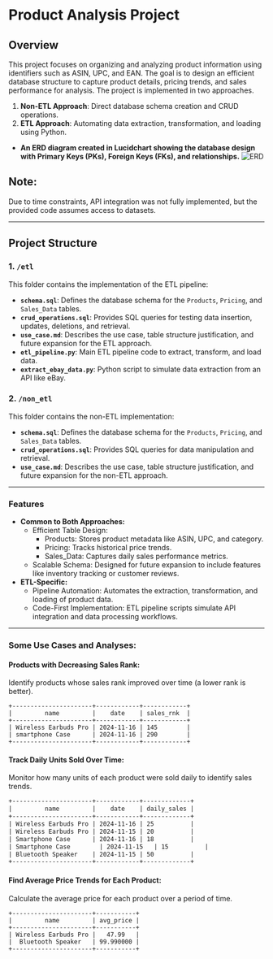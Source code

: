 # Product Analysis Project

## Overview
This project focuses on organizing and analyzing product information using identifiers such as ASIN, UPC, and EAN. The goal is to design an efficient database structure to capture product details, pricing trends, and sales performance for analysis. The project is implemented in two approaches. 
1. **Non-ETL Approach**: Direct database schema creation and CRUD operations.
2. **ETL Approach**: Automating data extraction, transformation, and loading using Python.
- **An ERD diagram created in Lucidchart showing the database design with Primary Keys (PKs), Foreign Keys (FKs), and relationships.**
  ![ERD](https://github.com/user-attachments/assets/c168f172-8edf-4952-ac52-cd0434af23c4)

## Note: 
Due to time constraints, API integration was not fully implemented, but the provided code assumes access to datasets.

---

## Project Structure
### 1. **`/etl`**
This folder contains the implementation of the ETL pipeline:
- **`schema.sql`**: Defines the database schema for the `Products`, `Pricing`, and `Sales_Data` tables.
- **`crud_operations.sql`**: Provides SQL queries for testing data insertion, updates, deletions, and retrieval.
- **`use_case.md`**: Describes the use case, table structure justification, and future expansion for the ETL approach.
- **`etl_pipeline.py`**: Main ETL pipeline code to extract, transform, and load data.
- **`extract_ebay_data.py`**: Python script to simulate data extraction from an API like eBay.

### 2. **`/non_etl`**
This folder contains the non-ETL implementation:
- **`schema.sql`**: Defines the database schema for the `Products`, `Pricing`, and `Sales_Data` tables.
- **`crud_operations.sql`**: Provides SQL queries for data manipulation and retrieval.
- **`use_case.md`**: Describes the use case, table structure justification, and future expansion for the non-ETL approach.

---

### Features
* **Common to Both Approaches:**
  * Efficient Table Design:
    * Products: Stores product metadata like ASIN, UPC, and category.
    * Pricing: Tracks historical price trends.
    * Sales_Data: Captures daily sales performance metrics.
  * Scalable Schema: Designed for future expansion to include features like inventory tracking or customer reviews.
* **ETL-Specific:**
  * Pipeline Automation: Automates the extraction, transformation, and loading of product data.
  * Code-First Implementation: ETL pipeline scripts simulate API integration and data processing workflows.

---
### Some Use Cases and Analyses:
#### Products with Decreasing Sales Rank:
Identify products whose sales rank improved over time (a lower rank is better).
```
+----------------------+------------+------------+
|         name         |    date    | sales_rnk  |
+----------------------+------------+------------+
| Wireless Earbuds Pro | 2024-11-16 | 145        |
| smartphone Case      | 2024-11-16 | 290        |
+----------------------+------------+------------+
```
#### Track Daily Units Sold Over Time:
Monitor how many units of each product were sold daily to identify sales trends.
```txt
+----------------------+------------+-------------+
|         name         |    date    | daily_sales |
+----------------------+------------+-------------+
| Wireless Earbuds Pro | 2024-11-16	| 25          |
| Wireless Earbuds Pro | 2024-11-15	| 20          |
| Smartphone Case      | 2024-11-16	| 18          |
| Smartphone Case	     | 2024-11-15	| 15          |
| Bluetooth Speaker	   | 2024-11-15	| 50          |
+----------------------+------------+-------------+
```
#### Find Average Price Trends for Each Product:
Calculate the average price for each product over a period of time.
```
+----------------------+-----------+
|         name         | avg_price |
+----------------------+-----------+
| Wireless Earbuds Pro |   47.99   |
|  Bluetooth Speaker   | 99.990000 |
+----------------------+-----------+
```
